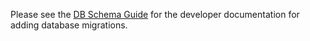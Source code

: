 Please see the [DB Schema Guide](/docs/web/db_schema_guide.md) for the developer documentation for adding database migrations.